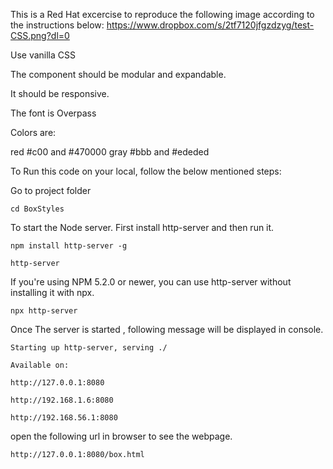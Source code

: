 This is a Red Hat excercise to reproduce the following image according to the instructions below:
https://www.dropbox.com/s/2tf7120jfgzdzyg/test-CSS.png?dl=0

Use vanilla CSS

The component should be modular and expandable.

It should be responsive.

The font is Overpass

Colors are:

red #c00 and #470000
gray #bbb and #ededed

To Run this code on your local, follow the below mentioned steps:

Go to project folder

    cd BoxStyles

To start the Node server. First install http-server and then run it.

    npm install http-server -g
    
    http-server

If you're using NPM 5.2.0 or newer, you can use http-server without installing it with npx.

    npx http-server

 Once The server is started , following message will be displayed in console.

    Starting up http-server, serving ./

    Available on:

    http://127.0.0.1:8080

    http://192.168.1.6:8080
    
    http://192.168.56.1:8080

 open the following url in browser to see the webpage.

    http://127.0.0.1:8080/box.html
 

 
